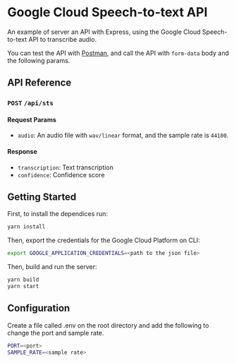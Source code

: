 # Google Cloud Speech-to-text API

An example of server an API with Express, using the Google Cloud Speech-to-text API to transcribe audio.

You can test the API with [Postman](https://www.postman.com), and call the API with `form-data` body and the following params.

## API Reference

### `POST` `/api/sts`

#### Request Params

- `audio`: An audio file with `wav/linear` format, and the sample rate is `44100`.

#### Response

- `transcription`: Text transcription
- `confidence`: Confidence score

## Getting Started

First, to install the dependices run:

```bash
yarn install
```

Then, export the credentials for the Google Cloud Platform on CLI:

```bash
export GOOGLE_APPLICATION_CREDENTIALS=<path to the json file>
```

Then, build and run the server:

```bash
yarn build
yarn start
```

## Configuration

Create a file called .env on the root directory and add the following to change the port and sample rate.

```bash
PORT=<port>
SAMPLE_RATE=<sample rate>
```
